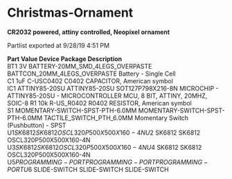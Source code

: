 # Christmas-Ornament
**CR2032 powered, attiny controlled, Neopixel ornament**


Partlist exported at 9/28/19 4:51 PM

**Part Value                           Device                           Package                      Description**                                                                   
BT1  3V                              BATTERY-20MM_SMD_4LEGS_OVERPASTE BATTCON_20MM_4LEGS_OVERPASTE Battery - Single Cell                                                         
C1   1uF                             C-USC0402                        C0402                        CAPACITOR, American symbol                                                    
IC1  ATTINY85-20SU                   ATTINY85-20SU                    SOT127P798X216-8N            MICROCHIP - ATTINY85-20SU - MICROCONTROLLER MCU, 8 BIT, ATTINY, 20MHZ, SOIC-8 
R1   10k                             R-US_R0402                       R0402                        RESISTOR, American symbol                                                     
S1   MOMENTARY-SWITCH-SPST-PTH-6.0MM MOMENTARY-SWITCH-SPST-PTH-6.0MM  TACTILE_SWITCH_PTH_6.0MM     Momentary Switch (Pushbutton) - SPST                                          
U$1  SK6812                          SK6812                           OSCL320P500X500X160-4N                                                                                     
U$2  SK6812                          SK6812                           OSCL320P500X500X160-4N                                                                                     
U$3  SK6812                          SK6812                           OSCL320P500X500X160-4N                                                                                     
U$4  SK6812                          SK6812                           OSCL320P500X500X160-4N                                                                                     
U$5  PROGRAMMING-PORT                PROGRAMMING-PORT                 PROGRAMMING-PORT                                                                                           
U$6  SLIDE-SWITCH                    SLIDE-SWITCH                     SLIDE-SWITCH                                                                                               
